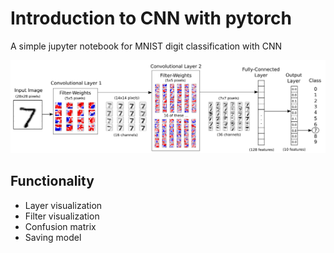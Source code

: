 # Introduction to CNN with pytorch

A simple jupyter notebook for MNIST digit classification with CNN

<img src="https://github.com/ahme0307/pytorch/blob/master/network_flowchart.png" alt="Your image title" width="950"/>


## Functionality

- Layer visualization
- Filter visualization
- Confusion matrix
- Saving model
